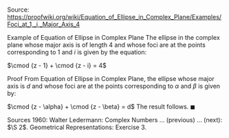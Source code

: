 # 

Source: https://proofwiki.org/wiki/Equation_of_Ellipse_in_Complex_Plane/Examples/Foci_at_1,_i,_Major_Axis_4

Example of Equation of Ellipse in Complex Plane
The ellipse in the complex plane whose major axis is of length $4$ and whose foci are at the points corresponding to $1$ and $i$ is given by the equation:

$\cmod {z - 1} + \cmod {z - i} = 4$


Proof
From Equation of Ellipse in Complex Plane, the ellipse whose major axis is $d$ and whose foci are at the points corresponding to $\alpha$ and $\beta$ is given by:

$\cmod {z - \alpha} + \cmod {z - \beta} = d$
The result follows.
$\blacksquare$


Sources
1960: Walter Ledermann: Complex Numbers ... (previous) ... (next): $\S 2$. Geometrical Representations: Exercise $3$.




